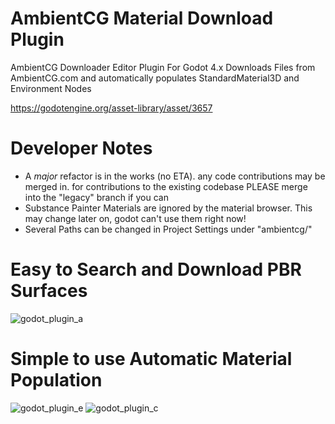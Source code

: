 # AmbientCG Material Download Plugin

  AmbientCG Downloader Editor Plugin For Godot 4.x
  Downloads Files from AmbientCG.com and automatically populates StandardMaterial3D and Environment Nodes
  
  https://godotengine.org/asset-library/asset/3657

# Developer Notes
  - A *major* refactor is in the works (no ETA). any code contributions may be merged in. for contributions to the existing codebase PLEASE merge into the "legacy" branch if you can
  - Substance Painter Materials are ignored by the material browser. This may change later on, godot can't use them right now!
  - Several Paths can be changed in Project Settings under "ambientcg/"

# Easy to Search and Download PBR Surfaces

![godot_plugin_a](https://github.com/user-attachments/assets/8158dcb9-888a-448b-ab95-9815ee1fd8ad)

# Simple to use Automatic Material Population

![godot_plugin_e](https://github.com/user-attachments/assets/df1bb780-6c91-48f4-bde4-b340ca57454a) ![godot_plugin_c](https://github.com/user-attachments/assets/45392721-0bd4-413f-9372-117cdcd12aae)
